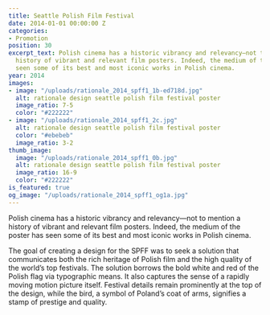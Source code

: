 ```yaml
---
title: Seattle Polish Film Festival
date: 2014-01-01 00:00:00 Z
categories:
- Promotion
position: 30
excerpt_text: Polish cinema has a historic vibrancy and relevancy—not to mention a
  history of vibrant and relevant film posters. Indeed, the medium of the poster has
  seen some of its best and most iconic works in Polish cinema.
year: 2014
images:
- image: "/uploads/rationale_2014_spff1_1b-ed718d.jpg"
  alt: rationale design seattle polish film festival poster
  image_ratio: 7-5
  color: "#222222"
- image: "/uploads/rationale_2014_spff1_2c.jpg"
  alt: rationale design seattle polish film festival poster
  color: "#ebebeb"
  image_ratio: 3-2
thumb_image:
  image: "/uploads/rationale_2014_spff1_0b.jpg"
  alt: rationale design seattle polish film festival poster
  image_ratio: 16-9
  color: "#222222"
is_featured: true
og_image: "/uploads/rationale_2014_spff1_og1a.jpg"
---
```


Polish cinema has a historic vibrancy and relevancy—not to mention a history of vibrant and relevant film posters. Indeed, the medium of the poster has seen some of its best and most iconic works in Polish cinema. 

The goal of creating a design for the SPFF was to seek a solution that communicates both the rich heritage of Polish film  and the high quality of the world’s top festivals. The solution borrows the bold white and red of the Polish flag via typographic means. It also captures the sense of a rapidly moving motion picture itself. Festival details remain prominently at the top of the design, while the bird, a symbol of Poland’s coat of arms, signifies a stamp of prestige and quality.